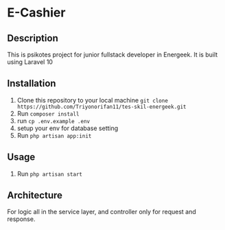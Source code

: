 # E-Cashier

## Description
This is psikotes project for junior fullstack developer in Energeek. It is built using Laravel 10

## Installation
1. Clone this repository to your local machine `git clone https://github.com/Triyonorifan11/tes-skil-energeek.git`
2. Run `composer install`
3. run `cp .env.example .env`
4. setup your env for database setting
5. Run `php artisan app:init`

## Usage
1. Run `php artisan start`

## Architecture
For logic all in the service layer, and controller only for request and response.

